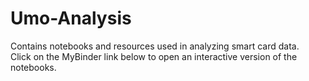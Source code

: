 # Umo-Analysis
Contains notebooks and resources used in analyzing smart card data.
</br>
Click on the MyBinder link below to open an interactive version of the notebooks.
</br>

